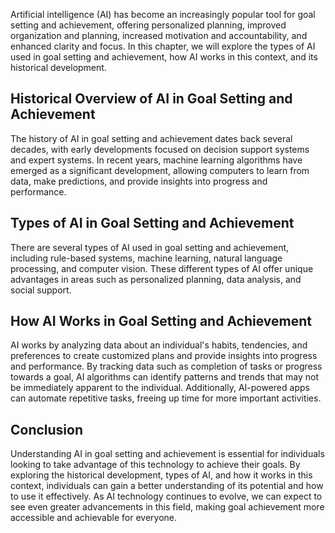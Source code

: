 
Artificial intelligence (AI) has become an increasingly popular tool for goal setting and achievement, offering personalized planning, improved organization and planning, increased motivation and accountability, and enhanced clarity and focus. In this chapter, we will explore the types of AI used in goal setting and achievement, how AI works in this context, and its historical development.

Historical Overview of AI in Goal Setting and Achievement
---------------------------------------------------------

The history of AI in goal setting and achievement dates back several decades, with early developments focused on decision support systems and expert systems. In recent years, machine learning algorithms have emerged as a significant development, allowing computers to learn from data, make predictions, and provide insights into progress and performance.

Types of AI in Goal Setting and Achievement
-------------------------------------------

There are several types of AI used in goal setting and achievement, including rule-based systems, machine learning, natural language processing, and computer vision. These different types of AI offer unique advantages in areas such as personalized planning, data analysis, and social support.

How AI Works in Goal Setting and Achievement
--------------------------------------------

AI works by analyzing data about an individual's habits, tendencies, and preferences to create customized plans and provide insights into progress and performance. By tracking data such as completion of tasks or progress towards a goal, AI algorithms can identify patterns and trends that may not be immediately apparent to the individual. Additionally, AI-powered apps can automate repetitive tasks, freeing up time for more important activities.

Conclusion
----------

Understanding AI in goal setting and achievement is essential for individuals looking to take advantage of this technology to achieve their goals. By exploring the historical development, types of AI, and how it works in this context, individuals can gain a better understanding of its potential and how to use it effectively. As AI technology continues to evolve, we can expect to see even greater advancements in this field, making goal achievement more accessible and achievable for everyone.

